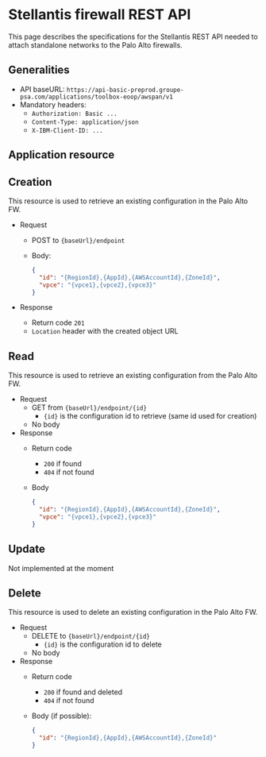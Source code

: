 # Stellantis firewall REST API

This page describes the specifications for the Stellantis REST API needed to attach standalone networks to the Palo
Alto firewalls.

## Generalities

* API baseURL: `https://api-basic-preprod.groupe-psa.com/applications/toolbox-eoop/awspan/v1`
* Mandatory headers:
    * `Authorization: Basic ...`
    * `Content-Type: application/json`
    * `X-IBM-Client-ID: ...`

## Application resource

## Creation

This resource is used to retrieve an existing configuration in the Palo Alto FW.

* Request
   * POST to `{baseUrl}/endpoint`
   * Body:

      ```json
      {
        "id": "{RegionId},{AppId},{AWSAccountId},{ZoneId}",
        "vpce": "{vpce1},{vpce2},{vpce3}"
      }
      ```

* Response
   * Return code `201` 
   * `Location` header with the created object URL

## Read

This resource is used to retrieve an existing configuration from the Palo Alto FW.

* Request
   * GET from `{baseUrl}/endpoint/{id}`
      * `{id}` is the configuration id to retrieve (same id used for creation)
   * No body
* Response
   * Return code 
      * `200` if found
      * `404` if not found
   * Body

      ```json
      {
        "id": "{RegionId},{AppId},{AWSAccountId},{ZoneId}",
        "vpce": "{vpce1},{vpce2},{vpce3}"
      }
      ```

## Update

Not implemented at the moment

## Delete

This resource is used to delete an existing configuration in the Palo Alto FW.

* Request
   * DELETE to `{baseUrl}/endpoint/{id}`
     * `{id}` is the configuration id to delete
   * No body
* Response
   * Return code
      * `200` if found and deleted
      * `404` if not found
   * Body (if possible):

      ```json
      {
        "id": "{RegionId},{AppId},{AWSAccountId},{ZoneId}"
      }
      ```
